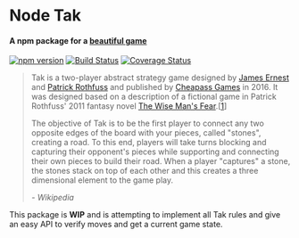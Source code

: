 # Node Tak
#### A npm package for a [beautiful game](https://cheapass.com/tak/)

[![npm version](https://badge.fury.io/js/node-tak.svg)](https://badge.fury.io/js/node-tak)
[![Build Status](https://travis-ci.org/tak-stuff/tak.svg?branch=master)](https://travis-ci.org/tak-stuff/tak)
[![Coverage Status](https://coveralls.io/repos/github/tak-stuff/tak/badge.svg?branch=master)](https://coveralls.io/github/tak-stuff/tak?branch=master)

> Tak is a two-player abstract strategy game designed by [James Ernest](https://en.wikipedia.org/wiki/James_Ernest) and [Patrick Rothfuss](https://en.wikipedia.org/wiki/Patrick_Rothfuss) and published by [Cheapass Games](https://en.wikipedia.org/wiki/Cheapass_Games) in 2016. It was designed based on a description of a fictional game in Patrick Rothfuss' 2011 fantasy novel [The Wise Man's Fear](https://en.wikipedia.org/wiki/The_Wise_Man%27s_Fear).[[1](https://en.wikipedia.org/wiki/Tak_(game)#cite_note-1)]
>
> The objective of Tak is to be the first player to connect any two opposite edges of the board with your pieces, called "stones", creating a road. To this end, players will take turns blocking and capturing their opponent's pieces while supporting and connecting their own pieces to build their road. When a player "captures" a stone, the stones stack on top of each other and this creates a three dimensional element to the game play.
>
> *- Wikipedia*

This package is **WIP** and is attempting to implement all Tak rules and give an easy API to verify moves and get a current game state.
